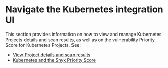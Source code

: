 # Navigate the Kubernetes integration UI

This section provides information on how to view and manage Kubernetes Projects details and scan results, as well as on the vulnerability Priority Score for Kubernetes Projects. See:

* [View Project details and scan results](viewing-project-details-and-test-results.md)
* [Kubernetes and the Snyk Priority Score](kubernetes-and-the-snyk-priority-score.md)
